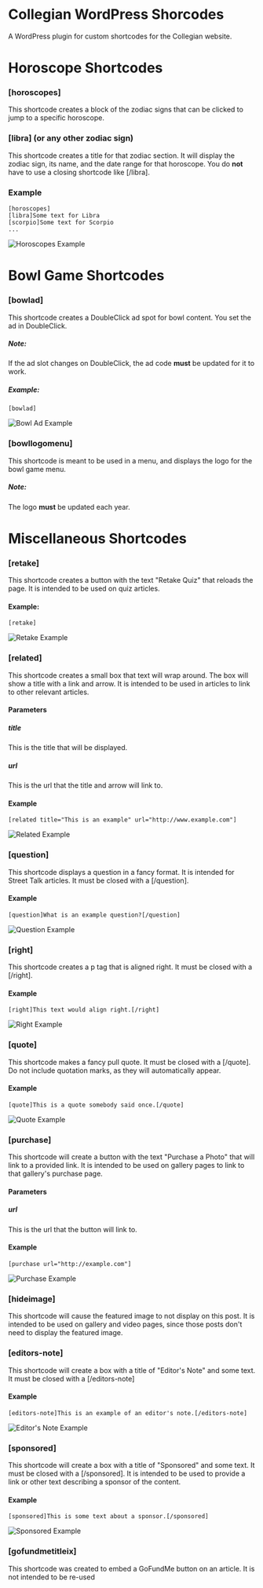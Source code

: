 # Collegian WordPress Shorcodes
A WordPress plugin for custom shortcodes for the Collegian website.


# Horoscope Shortcodes

### [horoscopes]
This shortcode creates a block of the zodiac signs that can be clicked to jump to a specific horoscope.

### [libra] (or any other zodiac sign)
This shortcode creates a title for that zodiac section. It will display the zodiac sign, its name, and the date range for that horoscope. You do **not** have to use a closing shortcode like [/libra].

### Example

```
[horoscopes]
[libra]Some text for Libra
[scorpio]Some text for Scorpio
...
```
![Horoscopes Example](/screenshots/horoscopes.png)

# Bowl Game Shortcodes

### [bowlad]
This shortcode creates a DoubleClick ad spot for bowl content. You set the ad in DoubleClick.

##### Note:
If the ad slot changes on DoubleClick, the ad code **must** be updated for it to work.

##### Example:
```
[bowlad]
```

![Bowl Ad Example](/screenshots/bowlad.png)

### [bowllogomenu]
This shortcode is meant to be used in a menu, and displays the logo for the bowl game menu.

##### Note:
The logo **must** be updated each year.


# Miscellaneous Shortcodes

### [retake]
This shortcode creates a button with the text "Retake Quiz" that reloads the page. It is intended to be used on quiz articles.

#### Example:
```
[retake]
```
![Retake Example](/screenshots/retake.png)

### [related]
This shortcode creates a small box that text will wrap around. The box will show a title with a link and arrow. It is intended to be used in articles to link to other relevant articles.

#### Parameters
##### title
This is the title that will be displayed.
##### url
This is the url that the title and arrow will link to.


#### Example
```
[related title="This is an example" url="http://www.example.com"]
```
![Related Example](/screenshots/related.png)

### [question]
This shortcode displays a question in a fancy format. It is intended for Street Talk articles. It must be closed with a [/question].

#### Example
```
[question]What is an example question?[/question]
```
![Question Example](/screenshots/question.png)

### [right]
This shortcode creates a p tag that is aligned right. It must be closed with a [/right].

#### Example
```
[right]This text would align right.[/right]
```
![Right Example](/screenshots/right.png)

### [quote]
This shortcode makes a fancy pull quote. It must be closed with a [/quote]. Do not include quotation marks, as they will automatically appear.

#### Example
```
[quote]This is a quote somebody said once.[/quote]
```
![Quote Example](/screenshots/quote.png)

### [purchase]
This shortcode will create a button with the text "Purchase a Photo" that will link to a provided link. It is intended to be used on gallery pages to link to that gallery's purchase page.

#### Parameters
##### url
This is the url that the button will link to.

#### Example
```
[purchase url="http://example.com"]
```
![Purchase Example](/screenshots/purchase.png)

### [hideimage]
This shortcode will cause the featured image to not display on this post. It is intended to be used on gallery and video pages, since those posts don't need to display the featured image.

### [editors-note]
This shortcode will create a box with a title of "Editor's Note" and some text. It must be closed with a [/editors-note]

#### Example
```
[editors-note]This is an example of an editor's note.[/editors-note]
```
![Editor's Note Example](/screenshots/editors-note.png)

### [sponsored]
This shortcode will create a box with a title of "Sponsored" and some text. It must be closed with a [/sponsored]. It is intended to be used to provide a link or other text describing a sponsor of the content.

#### Example
```
[sponsored]This is some text about a sponsor.[/sponsored]
```
![Sponsored Example](/screenshots/sponsored.png)

### [gofundmetitleix]
This shortcode was created to embed a GoFundMe button on an article. It is not intended to be re-used
